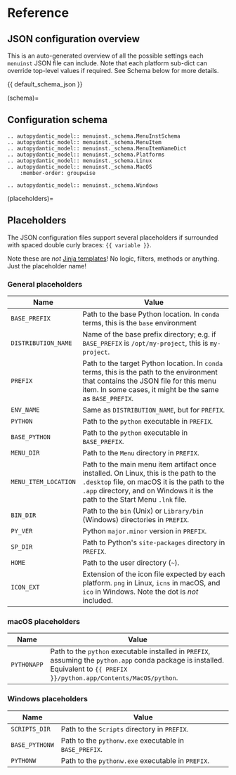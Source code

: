# Reference

## JSON configuration overview

This is an auto-generated overview of all the possible settings each `menuinst` JSON file can include.
Note that each platform sub-dict can override top-level values if required.
See Schema below for more details.

{{ default_schema_json }}

(schema)=

## Configuration schema

```{eval-rst}
.. autopydantic_model:: menuinst._schema.MenuInstSchema
.. autopydantic_model:: menuinst._schema.MenuItem
.. autopydantic_model:: menuinst._schema.MenuItemNameDict
.. autopydantic_model:: menuinst._schema.Platforms
.. autopydantic_model:: menuinst._schema.Linux
.. autopydantic_model:: menuinst._schema.MacOS
    :member-order: groupwise

.. autopydantic_model:: menuinst._schema.Windows
```

(placeholders)=

## Placeholders

The JSON configuration files support several placeholders if surrounded with spaced double curly braces: `{{ variable }}`.

Note these are _not_ [Jinja templates](https://jinja.palletsprojects.com/en/3.1.x/templates/)!
No logic, filters, methods or anything. Just the placeholder name!

### General placeholders

Name | Value
-----|-------
`BASE_PREFIX` | Path to the base Python location. In `conda` terms, this is the `base` environment
`DISTRIBUTION_NAME` | Name of the base prefix directory; e.g. if `BASE_PREFIX` is `/opt/my-project`, this is `my-project`.
`PREFIX` | Path to the target Python location. In `conda` terms, this is the path to the environment that contains the JSON file for this menu item. In some cases, it might be the same as `BASE_PREFIX`.
`ENV_NAME` | Same as `DISTRIBUTION_NAME`, but for `PREFIX`.
`PYTHON` | Path to the `python` executable in `PREFIX`.
`BASE_PYTHON` | Path to the `python` executable in `BASE_PREFIX`.
`MENU_DIR` | Path to the `Menu` directory in `PREFIX`.
`MENU_ITEM_LOCATION` | Path to the main menu item artifact once installed. On Linux, this is the path to the `.desktop` file, on macOS it is the path to the `.app` directory, and on Windows it is the path to the Start Menu `.lnk` file.
`BIN_DIR` | Path to the `bin` (Unix) or `Library/bin` (Windows) directories in `PREFIX`.
`PY_VER` | Python `major.minor` version in `PREFIX`.
`SP_DIR` | Path to Python's `site-packages` directory in `PREFIX`.
`HOME` | Path to the user directory (`~`).
`ICON_EXT` | Extension of the icon file expected by each platform. `png` in Linux, `icns` in macOS, and `ico` in Windows. Note the dot is _not_ included.

### macOS placeholders

Name | Value
-----|-------
`PYTHONAPP` | Path to the `python` executable installed in `PREFIX`, assuming the `python.app` conda package is installed. Equivalent to `{{ PREFIX }}/python.app/Contents/MacOS/python`.

### Windows placeholders

Name | Value
-----|-------
`SCRIPTS_DIR` | Path to the `Scripts` directory in `PREFIX`.
`BASE_PYTHONW` | Path to the `pythonw.exe` executable in `BASE_PREFIX`.
`PYTHONW` | Path to the `pythonw.exe` executable in `PREFIX`.
